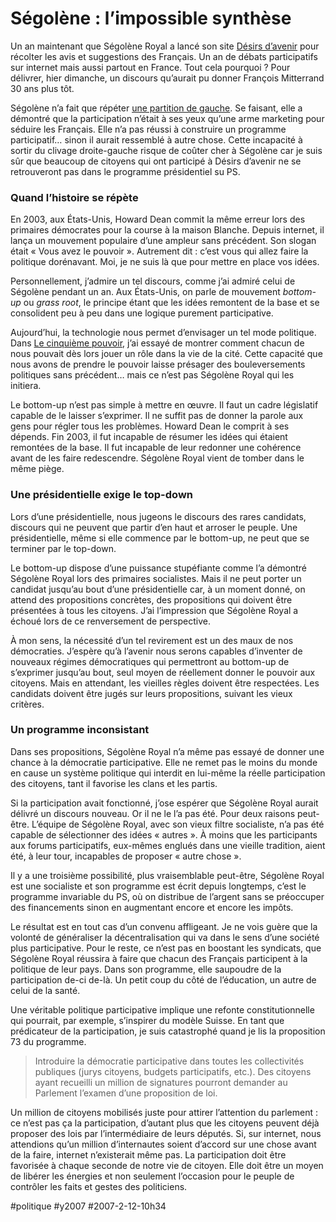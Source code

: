 # Ségolène : l’impossible synthèse

Un an maintenant que Ségolène Royal a lancé son site [Désirs d’avenir](http://www.desirsdavenir.org) pour récolter les avis et suggestions des Français. Un an de débats participatifs sur internet mais aussi partout en France. Tout cela pourquoi ? Pour délivrer, hier dimanche, un discours qu’aurait pu donner François Mitterrand 30 ans plus tôt.

Ségolène n’a fait que répéter [une partition de gauche](http://www.desirsdavenir.org/actions/telecharge_pacte.php). Se faisant, elle a démontré que la participation n’était à ses yeux qu’une arme marketing pour séduire les Français. Elle n’a pas réussi à construire un programme participatif… sinon il aurait ressemblé à autre chose. Cette incapacité à sortir du clivage droite-gauche risque de coûter cher à Ségolène car je suis sûr que beaucoup de citoyens qui ont participé à Désirs d’avenir ne se retrouveront pas dans le programme présidentiel su PS.

### Quand l’histoire se répète

En 2003, aux États-Unis, Howard Dean commit la même erreur lors des primaires démocrates pour la course à la maison Blanche. Depuis internet, il lança un mouvement populaire d’une ampleur sans précédent. Son slogan était « Vous avez le pouvoir ». Autrement dit : c’est vous qui allez faire la politique dorénavant. Moi, je ne suis là que pour mettre en place vos idées.

Personnellement, j’admire un tel discours, comme j’ai admiré celui de Ségolène pendant un an. Aux États-Unis, on parle de mouvement *bottom-up* ou *grass root*, le principe étant que les idées remontent de la base et se consolident peu à peu dans une logique purement participative.

Aujourd’hui, la technologie nous permet d’envisager un tel mode politique. Dans [Le cinquième pouvoir](../../page/le-cinquieme-pouvoir), j’ai essayé de montrer comment chacun de nous pouvait dès lors jouer un rôle dans la vie de la cité. Cette capacité que nous avons de prendre le pouvoir laisse présager des bouleversements politiques sans précédent… mais ce n’est pas Ségolène Royal qui les initiera.

Le bottom-up n’est pas simple à mettre en œuvre. Il faut un cadre législatif capable de le laisser s’exprimer. Il ne suffit pas de donner la parole aux gens pour régler tous les problèmes. Howard Dean le comprit à ses dépends. Fin 2003, il fut incapable de résumer les idées qui étaient remontées de la base. Il fut incapable de leur redonner une cohérence avant de les faire redescendre. Ségolène Royal vient de tomber dans le même piège.

### Une présidentielle exige le top-down

Lors d’une présidentielle, nous jugeons le discours des rares candidats, discours qui ne peuvent que partir d’en haut et arroser le peuple. Une présidentielle, même si elle commence par le bottom-up, ne peut que se terminer par le top-down.

Le bottom-up dispose d’une puissance stupéfiante comme l’a démontré Ségolène Royal lors des primaires socialistes. Mais il ne peut porter un candidat jusqu’au bout d’une présidentielle car, à un moment donné, on attend des propositions concrètes, des propositions qui doivent être présentées à tous les citoyens. J’ai l’impression que Ségolène Royal a échoué lors de ce renversement de perspective.

À mon sens, la nécessité d’un tel revirement est un des maux de nos démocraties. J’espère qu’à l’avenir nous serons capables d’inventer de nouveaux régimes démocratiques qui permettront au bottom-up de s’exprimer jusqu’au bout, seul moyen de réellement donner le pouvoir aux citoyens. Mais en attendant, les vieilles règles doivent être respectées. Les candidats doivent être jugés sur leurs propositions, suivant les vieux critères.

### Un programme inconsistant

Dans ses propositions, Ségolène Royal n’a même pas essayé de donner une chance à la démocratie participative. Elle ne remet pas le moins du monde en cause un système politique qui interdit en lui-même la réelle participation des citoyens, tant il favorise les clans et les partis.

Si la participation avait fonctionné, j’ose espérer que Ségolène Royal aurait délivré un discours nouveau. Or il ne le l’a pas été. Pour deux raisons peut-être. L’équipe de Ségolène Royal, avec son vieux filtre socialiste, n’a pas été capable de sélectionner des idées « autres ». À moins que les participants aux forums participatifs, eux-mêmes englués dans une vieille tradition, aient été, à leur tour, incapables de proposer « autre chose ».

Il y a une troisième possibilité, plus vraisemblable peut-être, Ségolène Royal est une socialiste et son programme est écrit depuis longtemps, c’est le programme invariable du PS, où on distribue de l’argent sans se préoccuper des financements sinon en augmentant encore et encore les impôts.

Le résultat est en tout cas d’un convenu affligeant. Je ne vois guère que la volonté de généraliser la décentralisation qui va dans le sens d’une société plus participative. Pour le reste, ce n’est pas en boostant les syndicats, que Ségolène Royal réussira à faire que chacun des Français participent à la politique de leur pays. Dans son programme, elle saupoudre de la participation de-ci de-là. Un petit coup du côté de l’éducation, un autre de celui de la santé.

Une véritable politique participative implique une refonte constitutionnelle qui pourrait, par exemple, s’inspirer du modèle Suisse. En tant que prédicateur de la participation, je suis catastrophé quand je lis la proposition 73 du programme.

> Introduire la démocratie participative dans toutes les collectivités publiques (jurys citoyens, budgets participatifs, etc.). Des citoyens ayant recueilli un million de signatures pourront demander au Parlement l’examen d’une proposition de loi.

Un million de citoyens mobilisés juste pour attirer l’attention du parlement : ce n’est pas ça la participation, d’autant plus que les citoyens peuvent déjà proposer des lois par l’intermédiaire de leurs députés. Si, sur internet, nous attendions qu’un million d’internautes soient d’accord sur une chose avant de la faire, internet n’existerait même pas. La participation doit être favorisée à chaque seconde de notre vie de citoyen. Elle doit être un moyen de libérer les énergies et non seulement l’occasion pour le peuple de contrôler les faits et gestes des politiciens.

#politique #y2007 #2007-2-12-10h34
